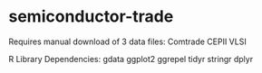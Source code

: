 # semiconductor-trade

Requires manual download of 3 data files:
Comtrade
CEPII
VLSI

R Library Dependencies:
gdata
ggplot2
ggrepel
tidyr
stringr
dplyr